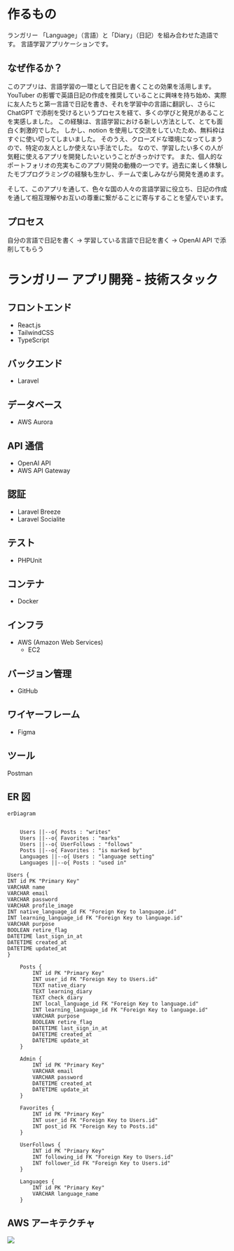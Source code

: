 # 作るもの

ランガリー
「Language」（言語）と「Diary」（日記）を組み合わせた造語です。
言語学習アプリケーションです。

## なぜ作るか？

このアプリは、言語学習の一環として日記を書くことの効果を活用します。YouTuber の影響で英語日記の作成を推奨していることに興味を持ち始め、実際に友人たちと第一言語で日記を書き、それを学習中の言語に翻訳し、さらに ChatGPT で添削を受けるというプロセスを経て、多くの学びと発見があることを実感しました。
この経験は、言語学習における新しい方法として、とても面白く刺激的でした。
しかし、notion を使用して交流をしていたため、無料枠はすぐに使い切ってしまいました。
そのうえ、クローズドな環境になってしまうので、特定の友人としか使えない手法でした。
なので、学習したい多くの人が気軽に使えるアプリを開発したいということがきっかけです。
また、個人的なポートフォリオの充実もこのアプリ開発の動機の一つです。過去に楽しく体験したモブプログラミングの経験も生かし、チームで楽しみながら開発を進めます。

そして、このアプリを通して、色々な国の人々の言語学習に役立ち、日記の作成を通して相互理解やお互いの尊重に繋がることに寄与することを望んでいます。

## プロセス

自分の言語で日記を書く -> 学習している言語で日記を書く -> OpenAI API で添削してもらう

# ランガリー アプリ開発 - 技術スタック

## フロントエンド

- React.js
- TailwindCSS
- TypeScript

## バックエンド

- Laravel
<!-- - Laravel Sanctum (認証用) -->

## データベース

- AWS Aurora
<!-- - Redis (セッション管理・キャッシュ用) -->

## API 通信

- OpenAI API
- AWS API Gateway
<!-- - AWS Lambda -->

## 認証

- Laravel Breeze
- Laravel Socialite

## テスト

- PHPUnit
<!-- - Laravel Dusk -->

## コンテナ

- Docker

## インフラ

- AWS (Amazon Web Services)
  - EC2

## バージョン管理

- GitHub

## ワイヤーフレーム

- Figma

## ツール

Postman

## ER 図

```mermaid
erDiagram


    Users ||--o{ Posts : "writes"
    Users ||--o{ Favorites : "marks"
    Users ||--o{ UserFollows : "follows"
    Posts ||--o{ Favorites : "is marked by"
    Languages ||--o{ Users : "language setting"
    Languages ||--o{ Posts : "used in"

Users {
INT id PK "Primary Key"
VARCHAR name
VARCHAR email
VARCHAR password
VARCHAR profile_image
INT native_language_id FK "Foreign Key to language.id"
INT learning_language_id FK "Foreign Key to language.id"
VARCHAR purpose
BOOLEAN retire_flag
DATETIME last_sign_in_at
DATETIME created_at
DATETIME updated_at
}

    Posts {
        INT id PK "Primary Key"
        INT user_id FK "Foreign Key to Users.id"
        TEXT native_diary
        TEXT learning_diary
        TEXT check_diary
        INT local_language_id FK "Foreign Key to language.id"
        INT learning_language_id FK "Foreign Key to language.id"
        VARCHAR purpose
        BOOLEAN retire_flag
        DATETIME last_sign_in_at
        DATETIME created_at
        DATETIME update_at
    }

    Admin {
        INT id PK "Primary Key"
        VARCHAR email
        VARCHAR password
        DATETIME created_at
        DATETIME update_at
    }

    Favorites {
        INT id PK "Primary Key"
        INT user_id FK "Foreign Key to Users.id"
        INT post_id FK "Foreign Key to Posts.id"
    }

    UserFollows {
        INT id PK "Primary Key"
        INT following_id FK "Foreign Key to Users.id"
        INT follower_id FK "Foreign Key to Users.id"
    }

    Languages {
        INT id PK "Primary Key"
        VARCHAR language_name
    }

```

## AWS アーキテクチャ

![](/images//ランガリー_AWS_アーキテクチャ.png)
